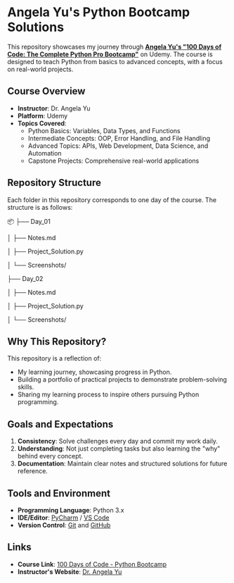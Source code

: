 # **Angela Yu's Python Bootcamp Solutions**

This repository showcases my journey through **[Angela Yu's "100 Days of Code: The Complete Python Pro Bootcamp"](https://www.udemy.com/course/100-days-of-code/)** on Udemy. The course is designed to teach Python from basics to advanced concepts, with a focus on real-world projects.

## **Course Overview**

- **Instructor**: Dr. Angela Yu  
- **Platform**: Udemy  
- **Topics Covered**:  
  - Python Basics: Variables, Data Types, and Functions  
  - Intermediate Concepts: OOP, Error Handling, and File Handling  
  - Advanced Topics: APIs, Web Development, Data Science, and Automation  
  - Capstone Projects: Comprehensive real-world applications

## **Repository Structure**

Each folder in this repository corresponds to one day of the course. The structure is as follows:

📦 ├── Day_01

│ ├── Notes.md

│ ├── Project_Solution.py

│ └── Screenshots/

├── Day_02

│ ├── Notes.md

│ ├── Project_Solution.py

│ └── Screenshots/


## **Why This Repository?**

This repository is a reflection of:  
- My learning journey, showcasing progress in Python.  
- Building a portfolio of practical projects to demonstrate problem-solving skills.  
- Sharing my learning process to inspire others pursuing Python programming.

## **Goals and Expectations**

1. **Consistency**: Solve challenges every day and commit my work daily.  
2. **Understanding**: Not just completing tasks but also learning the "why" behind every concept.  
3. **Documentation**: Maintain clear notes and structured solutions for future reference.

## **Tools and Environment**

- **Programming Language**: Python 3.x  
- **IDE/Editor**: [PyCharm](https://www.jetbrains.com/pycharm/) / [VS Code](https://code.visualstudio.com/)  
- **Version Control**: [Git](https://git-scm.com/) and [GitHub](https://github.com/)

## **Links**

- **Course Link**: [100 Days of Code - Python Bootcamp](https://www.udemy.com/course/100-days-of-code/)  
- **Instructor's Website**: [Dr. Angela Yu](https://www.appbrewery.co/)

